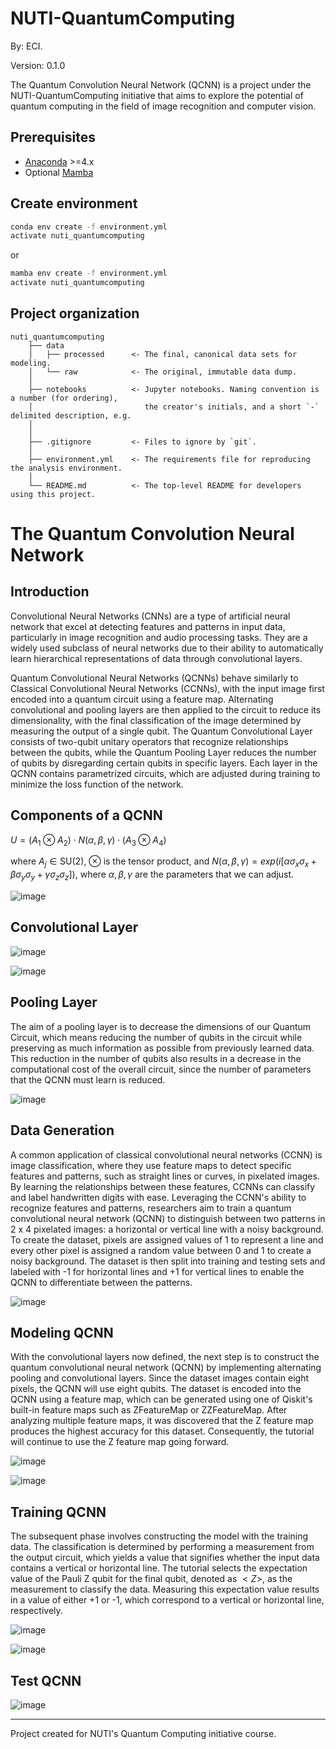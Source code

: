 # NUTI-QuantumComputing 

By: ECI.

Version: 0.1.0

The Quantum Convolution Neural Network (QCNN) is a project under the NUTI-QuantumComputing initiative that aims to explore the potential of quantum computing in the field of image recognition and computer vision.

## Prerequisites

- [Anaconda](https://www.anaconda.com/download/) >=4.x
- Optional [Mamba](https://mamba.readthedocs.io/en/latest/)

## Create environment

```bash
conda env create -f environment.yml
activate nuti_quantumcomputing
```

or 

```bash
mamba env create -f environment.yml
activate nuti_quantumcomputing
```


## Project organization

    nuti_quantumcomputing
        ├── data
        │   ├── processed      <- The final, canonical data sets for modeling.
        │   └── raw            <- The original, immutable data dump.
        │
        ├── notebooks          <- Jupyter notebooks. Naming convention is a number (for ordering),
        │                         the creator's initials, and a short `-` delimited description, e.g.
        │                    
        │
        ├── .gitignore         <- Files to ignore by `git`.
        │
        ├── environment.yml    <- The requirements file for reproducing the analysis environment.
        │
        └── README.md          <- The top-level README for developers using this project.

# The Quantum Convolution Neural Network

## Introduction

Convolutional Neural Networks (CNNs) are a type of artificial neural network that excel at detecting features and patterns in input data, particularly in image recognition and audio processing tasks. They are a widely used subclass of neural networks due to their ability to automatically learn hierarchical representations of data through convolutional layers.

Quantum Convolutional Neural Networks (QCNNs) behave similarly to Classical Convolutional Neural Networks (CCNNs), with the input image first encoded into a quantum circuit using a feature map. Alternating convolutional and pooling layers are then applied to the circuit to reduce its dimensionality, with the final classification of the image determined by measuring the output of a single qubit. The Quantum Convolutional Layer consists of two-qubit unitary operators that recognize relationships between the qubits, while the Quantum Pooling Layer reduces the number of qubits by disregarding certain qubits in specific layers. Each layer in the QCNN contains parametrized circuits, which are adjusted during training to minimize the loss function of the network.

## Components of a QCNN

$U = (A_1 \otimes A_2) \cdot N(\alpha, \beta, \gamma) \cdot (A_3 \otimes A_4)$

where $A_j \in \text{SU}(2)$, $\otimes$ is the tensor product, and $N(\alpha, \beta, \gamma) = exp(i[\alpha \sigma_x\sigma_x + \beta \sigma_y\sigma_y + \gamma \sigma_z\sigma_z ])$, where $\alpha, \beta, \gamma$ are the parameters that we can adjust. 

![image](https://user-images.githubusercontent.com/31891276/225196086-30920a25-ee24-446a-9be6-a1ff7116db14.png)

## Convolutional Layer

![image](https://user-images.githubusercontent.com/31891276/225421529-af6ac8b9-0285-4ad5-9ada-feb3ae9d7dac.png)

![image](https://user-images.githubusercontent.com/31891276/225421557-eaf386fc-9c5f-4d59-9742-f806eaa78758.png)

## Pooling Layer

The aim of a pooling layer is to decrease the dimensions of our Quantum Circuit, which means reducing the number of qubits in the circuit while preserving as much information as possible from previously learned data. This reduction in the number of qubits also results in a decrease in the computational cost of the overall circuit, since the number of parameters that the QCNN must learn is reduced.

![image](https://user-images.githubusercontent.com/31891276/225422622-720f6d16-e96c-4fe0-94f5-5615d80c3fe4.png)

## Data Generation

A common application of classical convolutional neural networks (CCNN) is image classification, where they use feature maps to detect specific features and patterns, such as straight lines or curves, in pixelated images. By learning the relationships between these features, CCNNs can classify and label handwritten digits with ease. Leveraging the CCNN's ability to recognize features and patterns, researchers aim to train a quantum convolutional neural network (QCNN) to distinguish between two patterns in 2 x 4 pixelated images: a horizontal or vertical line with a noisy background. To create the dataset, pixels are assigned values of 1 to represent a line and every other pixel is assigned a random value between 0 and 1 to create a noisy background. The dataset is then split into training and testing sets and labeled with -1 for horizontal lines and +1 for vertical lines to enable the QCNN to differentiate between the patterns.

![image](https://user-images.githubusercontent.com/31891276/225422989-6e2ceb89-7163-41c2-b1ed-76e94a4747bb.png)

## Modeling QCNN


With the convolutional layers now defined, the next step is to construct the quantum convolutional neural network (QCNN) by implementing alternating pooling and convolutional layers. Since the dataset images contain eight pixels, the QCNN will use eight qubits. The dataset is encoded into the QCNN using a feature map, which can be generated using one of Qiskit's built-in feature maps such as ZFeatureMap or ZZFeatureMap. After analyzing multiple feature maps, it was discovered that the Z feature map produces the highest accuracy for this dataset. Consequently, the tutorial will continue to use the Z feature map going forward.

![image](https://user-images.githubusercontent.com/31891276/225423676-e336564f-0472-471f-bf8f-de04815d4053.png)

![image](https://user-images.githubusercontent.com/31891276/225424341-511b5807-8487-4bf8-a16c-7bc91f9488ef.png)

## Training  QCNN

The subsequent phase involves constructing the model with the training data. The classification is determined by performing a measurement from the output circuit, which yields a value that signifies whether the input data contains a vertical or horizontal line. The tutorial selects the expectation value of the Pauli Z qubit for the final qubit, denoted as $<Z>$, as the measurement to classify the data. Measuring this expectation value results in a value of either +1 or -1, which correspond to a vertical or horizontal line, respectively.
    
 ![image](https://user-images.githubusercontent.com/31891276/225425042-df07df0d-77e0-4a66-aaff-7326c374330b.png)
    
![image](https://user-images.githubusercontent.com/31891276/225427574-113cd8a9-3424-4654-ba48-5df56f464347.png)

## Test QCNN
    
 ![image](https://user-images.githubusercontent.com/31891276/225425579-6d488cf6-976d-4080-b75e-cb26dd98b009.png)


---
Project created for NUTI's Quantum Computing initiative course.




